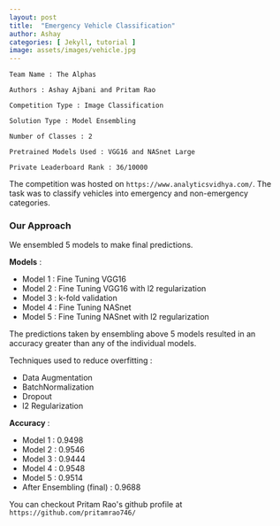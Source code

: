 ```yaml
---
layout: post
title:  "Emergency Vehicle Classification"
author: Ashay
categories: [ Jekyll, tutorial ]
image: assets/images/vehicle.jpg
---
```


```
Team Name : The Alphas

Authors : Ashay Ajbani and Pritam Rao

Competition Type : Image Classification

Solution Type : Model Ensembling

Number of Classes : 2

Pretrained Models Used : VGG16 and NASnet Large

Private Leaderboard Rank : 36/10000
```

The competition was hosted on ```https://www.analyticsvidhya.com/```.
The task was to classify vehicles into emergency and non-emergency categories.

### Our Approach
We ensembled 5 models to make final predictions. 

**Models** : 
<ul>
<li> Model 1 : Fine Tuning VGG16 </li>
<li> Model 2 : Fine Tuning VGG16 with l2 regularization </li>
<li> Model 3 : k-fold validation </li>
<li> Model 4 : Fine Tuning NASnet </li>
<li> Model 5 : Fine Tuning NASnet with l2 regularization</li>
</ul>

The predictions taken by ensembling above 5 models
resulted in an accuracy greater than any of the individual models. 

Techniques used to reduce overfitting : 
<ul>
  <li> Data Augmentation </li>
  <li> BatchNormalization </li>
  <li> Dropout </li>
  <li> l2 Regularization </li>
</ul> 

**Accuracy** : 
<ul>
<li> Model 1 : 0.9498 </li>
<li> Model 2 : 0.9546 </li>
<li> Model 3 : 0.9444 </li>
<li> Model 4 : 0.9548 </li>
<li> Model 5 : 0.9514 </li>
<li> After Ensembling (final) : 0.9688 </li>
</ul>

You can checkout Pritam Rao's github profile at ```https://github.com/pritamrao746/```

